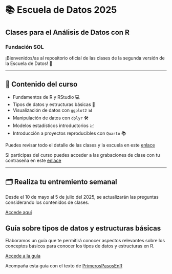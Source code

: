 # 📚 Escuela de Datos 2025
## Clases para el Análisis de Datos con R
### Fundación SOL

¡Bienvenidos/as al repositorio oficial de las clases de la segunda versión de la Escuela de Datos! 🚀

---

## 📌 Contenido del curso

- Fundamentos de R y RStudio 💻
- Tipos de datos y estructuras básicas 🧩
- Visualización de datos con `ggplot2` 📊
- Manipulación de datos con `dplyr` 🛠️
- Modelos estadísticos introductorios 📈
- Introducción a proyectos reproducibles con `Quarto` 📚

Puedes revisar todo el detalle de las clases y la escuela en este [enlace](https://aulavirtual.escuelasol.cl/escuela-de-datos#scrollTop=0)

Si participas del curso puedes acceder a las grabaciones de clase con tu contraseña en este [enlace](https://cloud.escuelasol.cl/index.php/s/qLKJHDbNQKfWMXY)

---

## 🗂️ Realiza tu entremiento semanal

Desde el 10 de mayo al 5 de julio del 2025, se actualizarán las preguntas considerando los contenidos de clases. 

[Accede aquí](https://escuelasol.github.io/entrenamiento_escuela_de_datos/)

## Guía sobre tipos de datos y estructuras básicas

Elaboramos un guía que te permitirá conocer aspectos relevantes sobre los conceptos básicos para conocer los tipos de datos y estructuras en R. 

[Accede a la guía](https://escuelasol.github.io/guia_basica_r/)

Acompaña esta guía con el texto de [PrimerosPasosEnR](https://escuelasol.quarto.pub/escueladedatosfsol/)